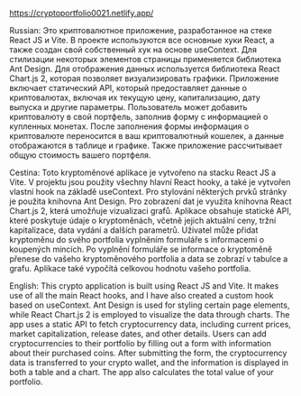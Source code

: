    https://cryptoportfolio0021.netlify.app/

Russian:
Это криптовалютное приложение, разработанное на стеке React JS и Vite. В проекте используются все основные хуки React,
а также создан свой собственный хук на основе useContext. Для стилизации некоторых элементов страницы применяется библиотека Ant Design.
Для отображения данных используется библиотека React Chart.js 2, которая позволяет визуализировать графики.
Приложение включает статический API, который предоставляет данные о криптовалютах, включая их текущую цену, капитализацию, дату выпуска и другие параметры.
Пользователь может добавить криптовалюту в свой портфель, заполнив форму с информацией о купленных монетах.
После заполнения формы информация о криптовалюте переносится в ваш криптовалютный кошелек, а данные отображаются в таблице и графике. 
Также приложение рассчитывает общую стоимость вашего портфеля.

Cestina:
Toto kryptoměnové aplikace je vytvořeno na stacku React JS a Vite. V projektu jsou použity všechny hlavní React hooky, 
a také je vytvořen vlastní hook na základě useContext. Pro stylování některých prvků stránky je použita knihovna Ant Design.
Pro zobrazení dat je využita knihovna React Chart.js 2, která umožňuje vizualizaci grafů.
Aplikace obsahuje statické API, které poskytuje údaje o kryptoměnách, včetně jejich aktuální ceny,
tržní kapitalizace, data vydání a dalších parametrů. Uživatel může přidat kryptoměnu do svého portfolia vyplněním formuláře s informacemi o koupených mincích.
Po vyplnění formuláře se informace o kryptoměně přenese do vašeho kryptoměnového portfolia a data se zobrazí v tabulce a grafu. 
Aplikace také vypočítá celkovou hodnotu vašeho portfolia.

English:
This crypto application is built using React JS and Vite. It makes use of all the main React hooks, and I have also created a custom hook based on useContext.
Ant Design is used for styling certain page elements, while React Chart.js 2 is employed to visualize the data through charts.
The app uses a static API to fetch cryptocurrency data, including current prices, market capitalization, release dates, and other details.
Users can add cryptocurrencies to their portfolio by filling out a form with information about their purchased coins. After submitting the form,
the cryptocurrency data is transferred to your crypto wallet, and the information is displayed in both a table and a chart. 
The app also calculates the total value of your portfolio.
